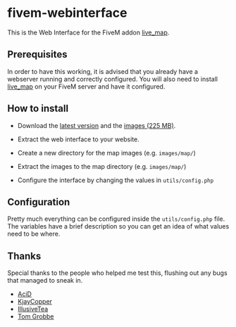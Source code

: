 # fivem-webinterface

This is the Web Interface for the FiveM addon [live_map](https://github.com/TGRHavoc/live_map).

<!-- TODO: Probably add some links or sommat to showcase it (e.g. http://illusivetea.me/livemap/)-->

## Prerequisites

In order to have this working, it is advised that you already have a webserver running and correctly configured.
You will also need to install [live_map](https://github.com/TGRHavoc/live_map) on your FiveM server and have it configured.

## How to install

- Download the [latest version](https://github.com/TGRHavoc/live_map-interface/archive/master.zip) and the [images (225 MB)](https://github.com/TGRHavoc/live_map-interface/releases/download/v0.1/map.images.zip).

- Extract the web interface to your website.

- Create a new directory for the map images (e.g. `images/map/`)

- Extract the images to the map directory (e.g. `images/map/`)

- Configure the interface by changing the values in `utils/config.php`

## Configuration

Pretty much everything can be configured inside the `utils/config.php` file.
The variables have a brief description so you can get an idea of what values need to be where.

## Thanks

Special thanks to the people who helped me test this, flushing out any bugs that managed to sneak in.

- [AciD](https://github.com/xlxAciDxlx)
- [KjayCopper](https://github.com/KjayCopper)
- [IllusiveTea](https://github.com/IllusiveTea)
- [Tom Grobbe](https://github.com/TomGrobbe)
